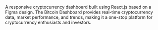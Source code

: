 A responsive cryptocurrency dashboard built using React.js based on a Figma design. The Bitcoin Dashboard provides real-time cryptocurrency data, market performance, and trends, making it a one-stop platform for cryptocurrency enthusiasts and investors.



